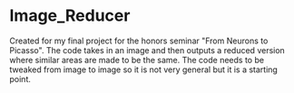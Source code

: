 # Image_Reducer
Created for my final project for the honors seminar "From Neurons to Picasso". The code takes in an image and then outputs a reduced version where similar areas are made to be the same. The code needs to be tweaked from image to image so it is not very general but it is a starting point.
